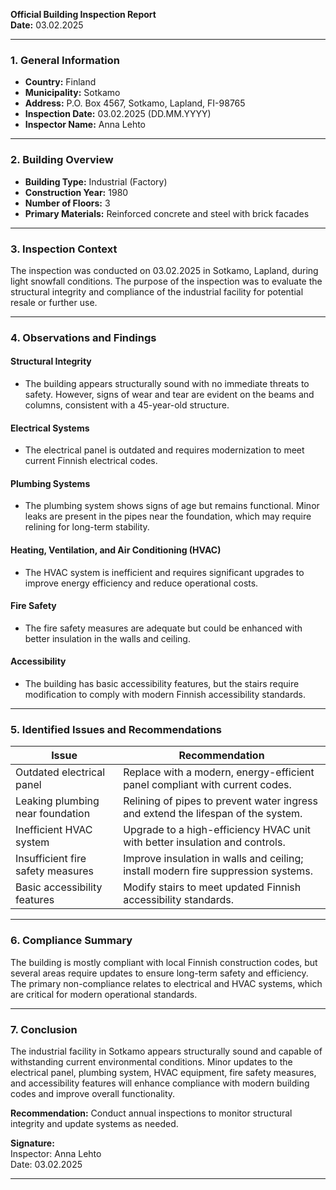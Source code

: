 

**Official Building Inspection Report**  
**Date:** 03.02.2025  

---

### **1. General Information**  
- **Country:** Finland  
- **Municipality:** Sotkamo  
- **Address:** P.O. Box 4567, Sotkamo, Lapland, FI-98765  
- **Inspection Date:** 03.02.2025 (DD.MM.YYYY)  
- **Inspector Name:** Anna Lehto  

---

### **2. Building Overview**  
- **Building Type:** Industrial (Factory)  
- **Construction Year:** 1980  
- **Number of Floors:** 3  
- **Primary Materials:** Reinforced concrete and steel with brick facades  

---

### **3. Inspection Context**  
The inspection was conducted on 03.02.2025 in Sotkamo, Lapland, during light snowfall conditions. The purpose of the inspection was to evaluate the structural integrity and compliance of the industrial facility for potential resale or further use.

---

### **4. Observations and Findings**  

#### **Structural Integrity**  
- The building appears structurally sound with no immediate threats to safety. However, signs of wear and tear are evident on the beams and columns, consistent with a 45-year-old structure.  

#### **Electrical Systems**  
- The electrical panel is outdated and requires modernization to meet current Finnish electrical codes.  

#### **Plumbing Systems**  
- The plumbing system shows signs of age but remains functional. Minor leaks are present in the pipes near the foundation, which may require relining for long-term stability.  

#### **Heating, Ventilation, and Air Conditioning (HVAC)**  
- The HVAC system is inefficient and requires significant upgrades to improve energy efficiency and reduce operational costs.  

#### **Fire Safety**  
- The fire safety measures are adequate but could be enhanced with better insulation in the walls and ceiling.  

#### **Accessibility**  
- The building has basic accessibility features, but the stairs require modification to comply with modern Finnish accessibility standards.  

---

### **5. Identified Issues and Recommendations**  

| **Issue**                          | **Recommendation**                                                                 |
|-------------------------------------|-----------------------------------------------------------------------------------|
| Outdated electrical panel           | Replace with a modern, energy-efficient panel compliant with current codes.          |
| Leaking plumbing near foundation    | Relining of pipes to prevent water ingress and extend the lifespan of the system.  |
| Inefficient HVAC system            | Upgrade to a high-efficiency HVAC unit with better insulation and controls.        |
| Insufficient fire safety measures   | Improve insulation in walls and ceiling; install modern fire suppression systems.  |
| Basic accessibility features      | Modify stairs to meet updated Finnish accessibility standards.                   |

---

### **6. Compliance Summary**  
The building is mostly compliant with local Finnish construction codes, but several areas require updates to ensure long-term safety and efficiency. The primary non-compliance relates to electrical and HVAC systems, which are critical for modern operational standards.

---

### **7. Conclusion**  
The industrial facility in Sotkamo appears structurally sound and capable of withstanding current environmental conditions. Minor updates to the electrical panel, plumbing system, HVAC equipment, fire safety measures, and accessibility features will enhance compliance with modern building codes and improve overall functionality.  

**Recommendation:** Conduct annual inspections to monitor structural integrity and update systems as needed.  

**Signature:**  
Inspector: Anna Lehto  
Date: 03.02.2025  

---